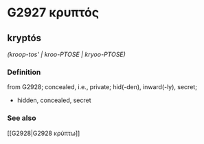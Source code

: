 # G2927 κρυπτός

## kryptós

_(kroop-tos' | kroo-PTOSE | kryoo-PTOSE)_

### Definition

from G2928; concealed, i.e., private; hid(-den), inward(-ly), secret; 

- hidden, concealed, secret

### See also

[[G2928|G2928 κρύπτω]]
